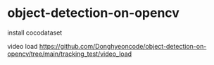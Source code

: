 # object-detection-on-opencv

install cocodataset

video load
https://github.com/Donghyeoncode/object-detection-on-opencv/tree/main/tracking_test/video_load
<p align="center> <img src = "https://github.com/Donghyeoncode/object-detection-on-opencv/issues/1#issue-2224358180"> </p>
